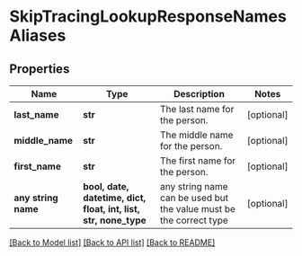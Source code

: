 # SkipTracingLookupResponseNamesAliases


## Properties
Name | Type | Description | Notes
------------ | ------------- | ------------- | -------------
**last_name** | **str** | The last name for the person. | [optional] 
**middle_name** | **str** | The middle name for the person. | [optional] 
**first_name** | **str** | The first name for the person. | [optional] 
**any string name** | **bool, date, datetime, dict, float, int, list, str, none_type** | any string name can be used but the value must be the correct type | [optional]

[[Back to Model list]](../README.md#documentation-for-models) [[Back to API list]](../README.md#documentation-for-api-endpoints) [[Back to README]](../README.md)


